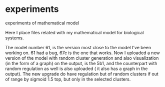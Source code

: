 # experiments
experiments of mathematical model

Here I place files related with my mathematical model for biological systems.

The model number 61, is the version most close to the model I've been working on. 61 had a bug, 67c is the one that works. Now I uploaded a new version of the model with random cluster generation and also visualization (in the form of a graph) on the output, is the 5b1, and the counterpart with random regulation as well is also uploaded ( it also has a graph in the output). The new upgrade do have regulation but of random clusters if out of range by sigmoid 1.5 top, but only in the selected clusters.

